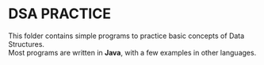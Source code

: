    # DSA PRACTICE

<h> This folder contains simple programs to practice basic concepts of Data Structures.  
Most programs are written in **Java**, with a few examples in other languages. </h>
